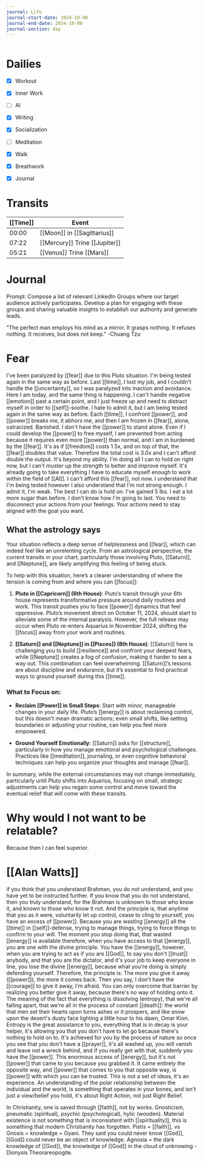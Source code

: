 ```yaml
---
journal: Life
journal-start-date: 2024-10-08
journal-end-date: 2024-10-08
journal-section: day
---
```


```calendar-nav
```

# Dailies

- [x] Workout
- [x] Inner Work
- [ ] AI
- [x] Writing
- [x] Socialization
- [ ] Meditation
- [x] Walk
- [x] Breathwork
- [x] Journal


# Transits

| [[Time]] | Event                         |
| -------- | ----------------------------- |
| 00:00    | [[Moon]] in [[Sagittarius]]   |
| 07:22    | [[Mercury]] Trine [[Jupiter]] |
| 05:21    | [[Venus]] Trine [[Mars]]      |



# Journal

Prompt: Compose a list of relevant LinkedIn Groups where our target audience actively participates. Develop a plan for engaging with these groups and sharing valuable insights to establish our authority and generate leads.

"The perfect man employs his mind as a mirror. It grasps nothing. It refuses nothing. It receives, but does not keep." -Chuang Tzu

# Fear
I've been paralyzed by [[fear]] due to this  Pluto situation. I'm being tested again in the same way as before. Last [[time]], I lost my job, and I couldn't handle the [[uncertainty]], so I was paralyzed into inaction and avoidance. Here I am today, and the same thing is happening. I can't handle negative [[emotion]] past a certain point, and I just freeze up and need to distract myself in order to [[self]]-soothe. I hate to admit it, but I am being tested again in the same way as before. Each [[time]], I confront [[power]], and [[power]] breaks me, it abhors me, and then I am frozen in [[fear]], alone, ostracized. Banished. I don't have the [[power]] to stand alone. Even if I could develop the [[power]] to free myself, I am prevented from acting because it requires even more [[power]] than normal, and I am in burdened by the [[fear]]. It's as if [[freedom]] costs 1.5x, and on top of that, the [[fear]] doubles that value. Therefore the total cost is 3.0x and I can't afford double the output. It's beyond my ability. I'm doing all I can to hold on right now, but I can't muster up the strength to better and improve myself. It's already going to take everything I have to educate myself enough to work within the field of [[AI]]. I can't afford this [[fear]], not now. I understand that I'm being tested however I also understand that I'm not strong enough. I admit it, I'm weak. The best I can do is hold on. I've gained 5 lbs. I eat a lot more sugar than before. I don't know how I'm going to last. 
	You need to disconnect your actions from your feelings. Your actions need to stay aligned with the goal you want.

## What the astrology says
Your situation reflects a deep sense of helplessness and [[fear]], which can indeed feel like an unrelenting cycle. From an astrological perspective, the current transits in your chart, particularly those involving Pluto, [[Saturn]], and [[Neptune]], are likely amplifying this feeling of being stuck.

To help with this situation, here’s a clearer understanding of where the tension is coming from and where you can [[focus]]:

1. **Pluto in [[Capricorn]] (6th House)**: Pluto’s transit through your 6th house represents transformative pressure around daily routines and work. This transit pushes you to face [[power]] dynamics that feel oppressive. Pluto’s movement direct on October 11, 2024, should start to alleviate some of the internal paralysis. However, the full release may occur when Pluto re-enters Aquarius in November 2024, shifting the [[focus]] away from your work and routines.
    
2. **[[Saturn]] and [[Neptune]] in [[Pisces]] (8th House)**: [[Saturn]] here is challenging you to build [[resilience]] and confront your deepest fears, while [[Neptune]] creates a fog of confusion, making it harder to see a way out. This combination can feel overwhelming. [[Saturn]]’s lessons are about discipline and endurance, but it’s essential to find practical ways to ground yourself during this [[time]].
### What to Focus on:

- **Reclaim [[Power]] in Small Steps**: Start with minor, manageable changes in your daily life. Pluto’s [[energy]] is about reclaiming control, but this doesn’t mean dramatic actions; even small shifts, like setting boundaries or adjusting your routine, can help you feel more empowered.
    
- **Ground Yourself Emotionally**: [[Saturn]] asks for [[structure]], particularly in how you manage emotional and psychological challenges. Practices like [[meditation]], journaling, or even cognitive behavioral techniques can help you organize your thoughts and manage [[fear]].

In summary, while the external circumstances may not change immediately, particularly until Pluto shifts into Aquarius, focusing on small, strategic adjustments can help you regain some control and move toward the eventual relief that will come with these transits.

# Why would I not want to be relatable? 
Because then I can feel superior.

# [[Alan Watts]]
if you think that you understand Brahman, you do not understand, and you have yet to be instructed further. If you know that you do not understand, then you truly understand, for the Brahman is unknown to those who know it, and known to those who know it not. And the principle is, that anytime that you as it were, voluntarily let up control, cease to cling to yourself, you have an excess of [[power]]. Because you are wasting [[energy]] all the [[time]] in [[self]]-defense, trying to manage things, trying to force things to confirm to your will. The moment you stop doing that, that wasted [[energy]] is available therefore, when you have access to that [[energy]],  you are one with the divine principle. You have the [[energy]], however, when you are trying to act as if you are [[God]], to say you don't [[trust]] anybody, and that you are the dictator, and it's your job to keep everyone in line, you lose the divine [[energy]], because what you're doing is simply defending yourself. Therefore, the principle is: The more you give it away ([[power]]), the more it comes back. Then you say, I don't have the [[courage]] to give it away, I'm afraid. You can only overcome that barrier by realizing you better give it away, because there's no way of holding onto it. The meaning of the fact that everything is dissolving (entropy), that we're all falling apart, that we're all in the process of constant [[death]]: the world that men set their hearts upon turns ashes or it prospers, and like snow upon the desert's dusty face lighting a little hour to his dawn, Omar Kion. Entropy is the great assistance to you, everything that is in decay is your helper, it's allowing you that you don't have to let go because there's nothing to hold on to. It's achieved for you by the process of nature so once you see that you don't have a [[prayer]], it's all washed up, you will vanish and leave not a wreck behind, and if you really get with that, suddenly you have the [[power]]. This enormous access of [[energy]], but it's not [[power]] that came to you because you grabbed it. It came entirely the opposite way, and [[power]] that comes to you that opposite way, is [[power]] with which you can be trusted. This is not a set of ideas, it's an experience. An understanding of the polar relationship between the individual and the world, is something that operates in your bones, and isn't just a view/belief you hold, it's about Right Action, not just Right Belief. 

In Christianity, one is saved through [[faith]], not by works. Gnosticism, pneumatic (spiritual), psychic (psychological), hylic (wooden). Material existence is not something that is inconsistent with [[spirituality]], this is something that modern Christianity has forgotten. Pistis = [[faith]], vs Gnosis = knowledge = Gyani. They said you could never know [[God]], [[God]] could never be an object of knowledge. Agnosia = the dark knowledge of [[God]], the knowledge of [[God]] in the cloud of unknowing - Dionysis Theorareopogite. 